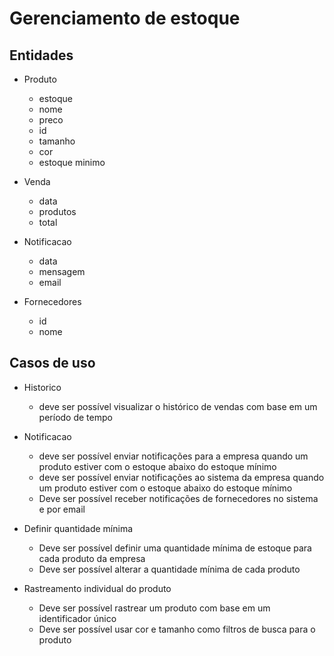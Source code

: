 # Gerenciamento de estoque


## Entidades
- Produto
  - estoque
  - nome
  - preco
  - id
  - tamanho
  - cor
  - estoque minimo

- Venda
  - data
  - produtos
  - total

- Notificacao
  - data
  - mensagem
  - email

- Fornecedores
  - id 
  - nome

## Casos de uso
- Historico
  - deve ser possível visualizar o histórico de vendas com base em um período de tempo

- Notificacao
  - deve ser possível enviar notificações para a empresa quando um produto estiver com o estoque abaixo do estoque mínimo
  - deve ser possível enviar notificações ao sistema da empresa quando um produto estiver com o estoque abaixo do estoque mínimo
  - Deve ser possível receber notificações de fornecedores no sistema e por email

- Definir quantidade mínima
  - Deve ser possível definir uma quantidade mínima de estoque para cada produto da empresa
  - Deve ser possível alterar a quantidade mínima de cada produto

- Rastreamento individual do produto
  - Deve ser possível rastrear um produto com base em um identificador único
  - Deve ser possível usar cor e tamanho como filtros de busca para o produto


